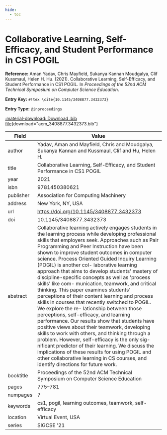 ```yaml
---
hide:
  - toc
---
```


# Collaborative Learning, Self-Efficacy, and Student Performance in CS1 POGIL

**Reference:** Aman Yadav, Chris Mayfield, Sukanya Kannan Moudgalya, Clif Kussmaul, Helen H. Hu. (2021). Collaborative Learning, Self-Efficacy, and Student Performance in CS1 POGIL. In *Proceedings of the 52nd ACM Technical Symposium on Computer Science Education*.

<div class="grid" markdown="1">

**Entry Key:** `#!tex \cite{10.1145/3408877.3432373}`

**Entry Type:** `@inproceedings`

</div>

[:material-download: Download .bib file](acm_3408877.3432373.bib){download="acm_3408877.3432373.bib"}

Field | Value
------|------
author | Yadav, Aman and Mayfield, Chris and Moudgalya, Sukanya Kannan and Kussmaul, Clif and Hu, Helen H.
title | Collaborative Learning, Self-Efficacy, and Student Performance in CS1 POGIL
year | 2021
isbn | 9781450380621
publisher | Association for Computing Machinery
address | New York, NY, USA
url | https://doi.org/10.1145/3408877.3432373
doi | 10.1145/3408877.3432373
abstract | Collaborative learning actively engages students in the learning process while developing professional skills that employers seek. Approaches such as Pair Programming and Peer Instruction have been shown to improve student outcomes in computer science. Process Oriented Guided Inquiry Learning (POGIL) is another col- laborative learning approach that aims to develop students' mastery of discipline-specific concepts as well as 'process skills' like com- munication, teamwork, and critical thinking. This paper examines students' perceptions of their content learning and process skills in courses that recently switched to POGIL. We explore the re- lationship between those perceptions, self-efficacy, and learning performance. Our results show that students have positive views about their teamwork, developing skills to work with others, and thinking through a problem. However, self-efficacy is the only sig- nificant predictor of their learning. We discuss the implications of these results for using POGIL and other collaborative learning in CS courses, and identify directions for future work.
booktitle | Proceedings of the 52nd ACM Technical Symposium on Computer Science Education
pages | 775–781
numpages | 7
keywords | cs1, pogil, learning outcomes, teamwork, self-efficacy
location | Virtual Event, USA
series | SIGCSE '21
